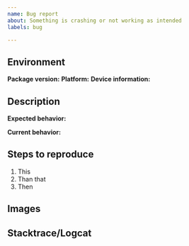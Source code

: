 ```yaml
---
name: Bug report
about: Something is crashing or not working as intended
labels: bug

---
```


## Environment

**Package version:**  <!-- Add branch if necessary -->
**Platform:** <!-- iOS, Android, Web, etc -->
**Device information:**  <!-- Manufacturer and model -->

## Description

**Expected behavior:**

**Current behavior:**

## Steps to reproduce

1. This
2. Than that
3. Then

## Images <!-- if available, else delete -->  

## Stacktrace/Logcat <!-- if available, else delete -->  
